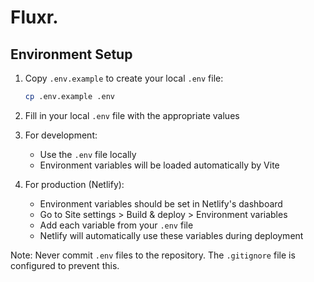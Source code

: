 # Fluxr.

## Environment Setup

1. Copy `.env.example` to create your local `.env` file:
   ```bash 
   cp .env.example .env
   ```

2. Fill in your local `.env` file with the appropriate values

3. For development:
   - Use the `.env` file locally
   - Environment variables will be loaded automatically by Vite

4. For production (Netlify):
   - Environment variables should be set in Netlify's dashboard
   - Go to Site settings > Build & deploy > Environment variables
   - Add each variable from your `.env` file
   - Netlify will automatically use these variables during deployment

Note: Never commit `.env` files to the repository. The `.gitignore` file is configured to prevent this. 